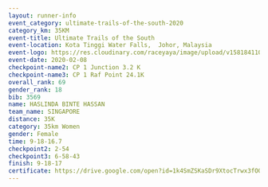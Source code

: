 ```yaml
--- 
layout: runner-info 
event_category: ultimate-trails-of-the-south-2020 
category_km: 35KM 
event-title: Ultimate Trails of the South 
event-location: Kota Tinggi Water Falls,  Johor, Malaysia 
event-logo: https://res.cloudinary.com/raceyaya/image/upload/v1581841103/logo/2020/ultimate-trails-2020_i93dfj.jpg 
event-date: 2020-02-08 
checkpoint-name2: CP 1 Junction 3.2 K 
checkpoint-name3: CP 1 Raf Point 24.1K 
overall_rank: 69
gender_rank: 18
bib: 3569
name: HASLINDA BINTE HASSAN
team_name: SINGAPORE
distance: 35K
category: 35km Women
gender: Female
time: 9-18-16.7
checkpoint2: 2-54
checkpoint3: 6-58-43
finish: 9-18-17
certificate: https://drive.google.com/open?id=1k4SmZSKaSDr9XtocTrwx3fOQzdOWaNzL
--- 
```


